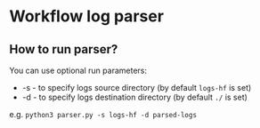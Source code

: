 # Workflow log parser

## How to run parser?

You can use optional run parameters:
- -s - to specify logs source directory (by default `logs-hf` is set)
- -d - to specify logs destination directory (by default `./` is set)

e.g.
`python3 parser.py -s logs-hf -d parsed-logs`
